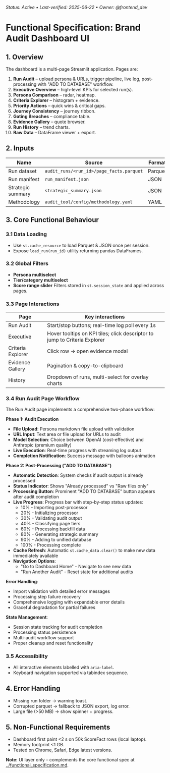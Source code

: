_Status: Active • Last-verified: 2025-06-22 • Owner: @frontend_dev_

# Functional Specification: Brand Audit Dashboard UI

## 1. Overview

The dashboard is a multi-page Streamlit application. Pages are:

1. **Run Audit** – upload persona & URLs, trigger pipeline, live log, post-processing with "ADD TO DATABASE" workflow.
2. **Executive Overview** – high-level KPIs for selected run(s).
3. **Persona Comparison** – radar, heatmap.
4. **Criteria Explorer** – histogram + evidence.
5. **Priority Actions** – quick wins & critical gaps.
6. **Journey Consistency** – journey ribbon.
7. **Gating Breaches** – compliance table.
8. **Evidence Gallery** – quote browser.
9. **Run History** – trend charts.
10. **Raw Data** – DataFrame viewer + export.

## 2. Inputs

| Name              | Source                                   | Format  |
| ----------------- | ---------------------------------------- | ------- |
| Run dataset       | `audit_runs/<run_id>/page_facts.parquet` | Parquet |
| Run manifest      | `run_manifest.json`                      | JSON    |
| Strategic summary | `strategic_summary.json`                 | JSON    |
| Methodology       | `audit_tool/config/methodology.yaml`     | YAML    |

## 3. Core Functional Behaviour

### 3.1 Data Loading

- Use `st.cache_resource` to load Parquet & JSON once per session.
- Expose `load_run(run_id)` utility returning pandas DataFrames.

### 3.2 Global Filters

- **Persona multiselect**
- **Tier/category multiselect**
- **Score range slider**
  Filters stored in `st.session_state` and applied across pages.

### 3.3 Page Interactions

| Page              | Key interactions                                                           |
| ----------------- | -------------------------------------------------------------------------- |
| Run Audit         | Start/stop buttons; real-time log poll every 1s                            |
| Executive         | Hover tooltips on KPI tiles; click descriptor to jump to Criteria Explorer |
| Criteria Explorer | Click row → open evidence modal                                            |
| Evidence Gallery  | Pagination & copy-to-clipboard                                             |
| History           | Dropdown of runs, multi-select for overlay charts                          |

### 3.4 Run Audit Page Workflow

The Run Audit page implements a comprehensive two-phase workflow:

**Phase 1: Audit Execution**

- **File Upload**: Persona markdown file upload with validation
- **URL Input**: Text area or file upload for URLs to audit
- **Model Selection**: Choice between OpenAI (cost-effective) and Anthropic (premium quality)
- **Live Execution**: Real-time progress with streaming log output
- **Completion Notification**: Success message with balloons animation

**Phase 2: Post-Processing ("ADD TO DATABASE")**

- **Automatic Detection**: System checks if audit output is already processed
- **Status Indicator**: Shows "Already processed" vs "Raw files only"
- **Processing Button**: Prominent "ADD TO DATABASE" button appears after audit completion
- **Live Progress**: Progress bar with step-by-step status updates:
  - 10% - Importing post-processor
  - 20% - Initializing processor
  - 30% - Validating audit output
  - 40% - Classifying page tiers
  - 60% - Processing backfill data
  - 80% - Generating strategic summary
  - 90% - Adding to unified database
  - 100% - Processing complete
- **Cache Refresh**: Automatic `st.cache_data.clear()` to make new data immediately available
- **Navigation Options**:
  - "Go to Dashboard Home" - Navigate to see new data
  - "Run Another Audit" - Reset state for additional audits

**Error Handling**:

- Import validation with detailed error messages
- Processing step failure recovery
- Comprehensive logging with expandable error details
- Graceful degradation for partial failures

**State Management**:

- Session state tracking for audit completion
- Processing status persistence
- Multi-audit workflow support
- Proper cleanup and reset functionality

### 3.5 Accessibility

- All interactive elements labelled with `aria-label`.
- Keyboard navigation supported via tabindex sequence.

## 4. Error Handling

- Missing run folder → warning toast.
- Corrupted parquet → fallback to JSON export, log error.
- Large file (>50 MB) → show spinner + progress.

## 5. Non-Functional Requirements

- Dashboard first paint <2 s on 50k ScoreFact rows (local laptop).
- Memory footprint <1 GB.
- Tested on Chrome, Safari, Edge latest versions.

**Note:** UI layer only – complements the core functional spec at [../functional_specification.md](../functional_specification.md).
